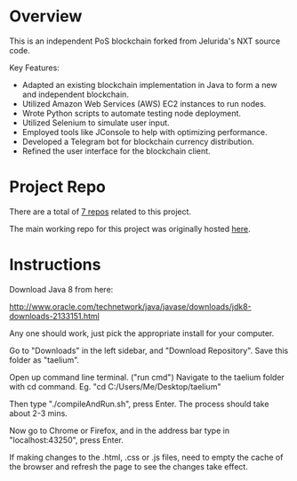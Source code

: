 # Overview
This is an independent PoS blockchain forked from Jelurida's NXT source code.

Key Features: 
*	Adapted an existing blockchain implementation in Java to form a new and independent blockchain. 
*	Utilized Amazon Web Services (AWS) EC2 instances to run nodes.
*	Wrote Python scripts to automate testing node deployment.
*	Utilized Selenium to simulate user input.
*	Employed tools like JConsole to help with optimizing performance.
*	Developed a Telegram bot for blockchain currency distribution.
*	Refined the user interface for the blockchain client. 


# Project Repo
There are a total of [7 repos](https://github.com/search?q=user%3Alubintan+taelium) related to this project.

The main working repo for this project was originally hosted [here](https://bitbucket.org/lubinium/taelium/src/master/).


# Instructions
Download Java 8 from here:

http://www.oracle.com/technetwork/java/javase/downloads/jdk8-downloads-2133151.html

Any one should work, just pick the appropriate install for your computer.

Go to "Downloads" in the left sidebar, and "Download Repository".
Save this folder as "taelium".

Open up command line terminal. ("run cmd")
Navigate to the taelium folder with cd command.
Eg. "cd C:/Users/Me/Desktop/taelium"

Then type "./compileAndRun.sh", press Enter.
The process should take about 2-3 mins.

Now go to Chrome or Firefox, and in the address bar type in "localhost:43250", press Enter.

If making changes to the .html, .css or .js files, need to empty the cache of the browser and refresh the page to see the changes take effect.
